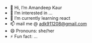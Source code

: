 - 👋 Hi, I’m Amandeep Kaur
- 👀 I’m interested in ...
- 🌱 I’m currently learning react
- 📫 mail me @ adk911208@gmail.com
- 😄 Pronouns: she/her
- ⚡ Fun fact: ...

<!---
adk0812/adk0812 is a ✨ special ✨ repository because its `README.md` (this file) appears on your GitHub profile.
You can click the Preview link to take a look at your changes.
--->
